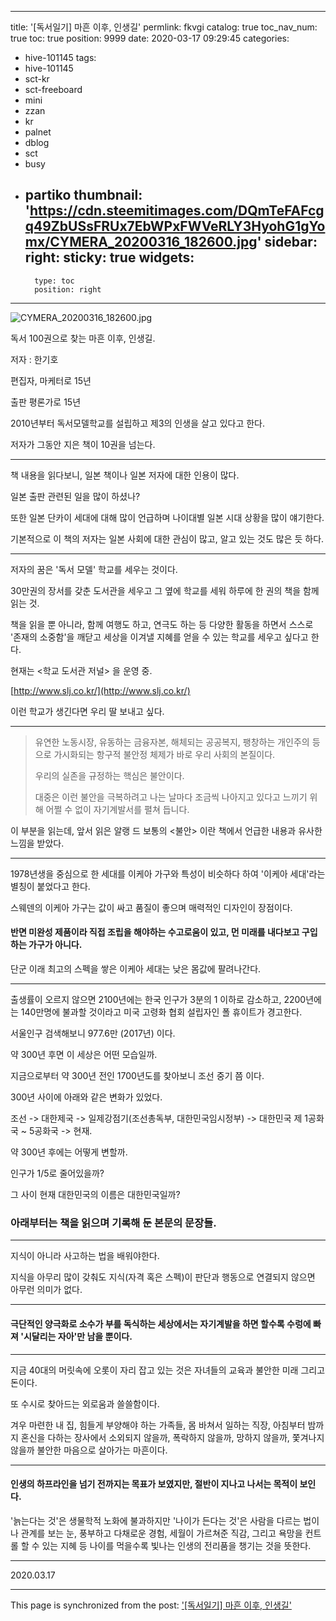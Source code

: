 
---
title: '[독서일기] 마흔 이후, 인생길'
permlink: fkvgi
catalog: true
toc_nav_num: true
toc: true
position: 9999
date: 2020-03-17 09:29:45
categories:
- hive-101145
tags:
- hive-101145
- sct-kr
- sct-freeboard
- mini
- zzan
- kr
- palnet
- dblog
- sct
- busy
- partiko
thumbnail: 'https://cdn.steemitimages.com/DQmTeFAFcgq49ZbUSsFRUx7EbWPxFWVeRLY3HyohG1gYomx/CYMERA_20200316_182600.jpg'
sidebar:
    right:
        sticky: true
widgets:
    -
        type: toc
        position: right
---


![CYMERA_20200316_182600.jpg](https://cdn.steemitimages.com/DQmTeFAFcgq49ZbUSsFRUx7EbWPxFWVeRLY3HyohG1gYomx/CYMERA_20200316_182600.jpg)

독서 100권으로 찾는 마흔 이후, 인생길.

저자 : 한기호

편집자, 마케터로 15년

출판 평론가로 15년

2010년부터 독서모델학교를 설립하고 제3의 인생을 살고 있다고 한다.

저자가 그동안 지은 책이 10권을 넘는다.

---

책 내용을 읽다보니, 일본 책이나 일본 저자에 대한 인용이 많다.

일본 출판 관련된 일을 많이 하셨나?

또한 일본 단카이 세대에 대해 많이 언급하며 나이대별 일본 시대 상황을 많이 얘기한다.

기본적으로 이 책의 저자는 일본 사회에 대한 관심이 많고, 알고 있는 것도 많은 듯 하다.

---

저자의 꿈은 '독서 모델' 학교를 세우는 것이다.

30만권의 장서를 갖춘 도서관을 세우고 그 옆에 학교를 세워 하루에 한 권의 책을 함께 읽는 것.

책을 읽을 뿐 아니라, 함께 여행도 하고, 연극도 하는 등 다양한 활동을 하면서 스스로 '존재의 소중함'을 깨닫고 세상을 이겨낼 지혜를 얻을 수 있는 학교를 세우고 싶다고 한다.

현재는 <학교 도서관 저널> 을 운영 중.

[http://www.slj.co.kr/](http://www.slj.co.kr/)​

이런 학교가 생긴다면 우리 딸 보내고 싶다.

---

> 유연한 노동시장, 유동하는 금융자본, 해체되는 공공복지, 팽창하는 개인주의 등으로 가시화되는 항구적 불안정 체제가 바로 우리 사회의 본질이다.
> 
> 우리의 실존을 규정하는 핵심은 불안이다.
> 
> 대중은 이런 불안을 극복하려고 나는 날마다 조금씩 나아지고 있다고 느끼기 위해 어쩔 수 없이 자기계발서를 펼쳐 듭니다.

이 부분을 읽는데, 앞서 읽은 알랭 드 보통의 <불안> 이란 책에서 언급한 내용과 유사한 느낌을  받았다.

---

1978년생을 중심으로 한 세대를 이케아 가구와 특성이 비슷하다 하여 '이케아 세대'라는 별칭이 붙었다고 한다.

스웨덴의 이케아 가구는 값이 싸고 품질이 좋으며 매력적인 디자인이 장점이다.

#### 반면 미완성 제품이라 직접 조립을 해야하는 수고로움이 있고, 먼 미래를 내다보고 구입하는 가구가 아니다.

단군 이래 최고의 스펙을 쌓은 이케아 세대는 낮은 몸값에 팔려나간다.

---

출생률이 오르지 않으면 2100년에는 한국 인구가 3분의 1 이하로 감소하고, 2200년에는 140만명에 불과할 것이라고 미국 고령화 협회 설립자인 폴 휴이트가 경고한다.

서울인구 검색해보니 977.6만 (2017년) 이다.

약 300년 후면 이 세상은 어떤 모습일까.

지금으로부터 약 300년 전인 1700년도를 찾아보니 조선 중기 쯤 이다.

300년 사이에 아래와 같은 변화가 있었다.

조선 -> 대한제국 -> 일제강점기(조선총독부, 대한민국임시정부) -> 대한민국 제 1공화국 ~ 5공화국 -> 현재.

약 300년 후에는 어떻게 변할까.

인구가 1/5로 줄어있을까?

그 사이 현재 대한민국의 이름은 대한민국일까?

### 아래부터는 책을 읽으며 기록해 둔 본문의 문장들.

---

지식이 아니라 사고하는 법을 배워야한다.

지식을 아무리 많이 갖춰도 지식(자격 혹은 스펙)이 판단과 행동으로 연결되지 않으면 아무런 의미가 없다.

---

#### 극단적인 양극화로 소수가 부를 독식하는 세상에서는 자기계발을 하면 할수록 수렁에 빠져 '시달리는 자아'만 남을 뿐이다.

---

지금 40대의 머릿속에 오롯이 자리 잡고 있는 것은 자녀들의 교육과 불안한 미래 그리고 돈이다.

또 수시로 찾아드는 외로움과 쓸쓸함이다.

겨우 마련한 내 집, 힘들게 부양해야 하는 가족들, 몸 바쳐서 일하는 직장, 아침부터 밤까지 혼신을 다하는 장사에서 소외되지 않을까, 폭락하지 않을까, 망하지 않을까, 쫓겨나지 않을까 불안한 마음으로 살아가는 마흔이다.

---

#### 인생의 하프라인을 넘기 전까지는 목표가 보였지만, 절반이 지나고 나서는 목적이 보인다.

'늙는다는 것'은 생물학적 노화에 불과하지만 '나이가 든다는 것'은 사람을 다르는 법이나 관계를 보는 눈, 풍부하고 다채로운 경험, 세월이 가르쳐준 직감, 그리고 욕망을 컨트롤 할 수 있는 지혜 등 나이를 먹을수록 빛나는 인생의 전리품을 챙기는 것을 뜻한다.

---

2020.03.17

- - -

This page is synchronized from the post: ['[독서일기] 마흔 이후, 인생길'](https://steemit.com/@lucky2015/fkvgi)
